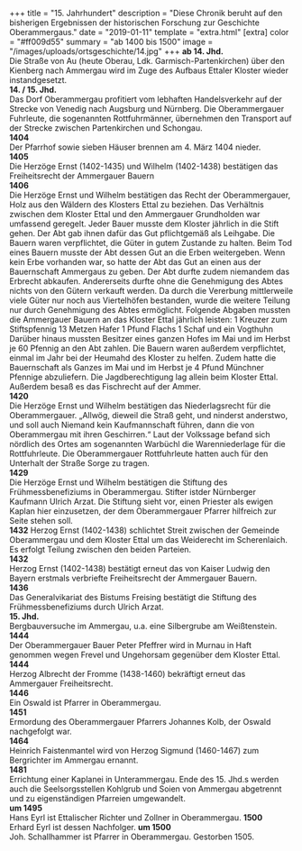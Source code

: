 +++
title = "15. Jahrhundert"
description = "Diese Chronik beruht auf den bisherigen Ergebnissen der historischen Forschung zur Geschichte Oberammergaus."
date = "2019-01-11"
template = "extra.html"
[extra]
color = "#ff009d55"
summary = "ab 1400 bis 1500"
image = "/images/uploads/ortsgeschichte/14.jpg"
+++
**ab 14. Jhd.**  
Die Straße von Au (heute Oberau, Ldk. Garmisch-Partenkirchen) über den Kienberg nach Ammergau wird im Zuge des Aufbaus Ettaler Kloster wieder instandgesetzt.  
**14. / 15. Jhd.**  
Das Dorf Oberammergau profitiert vom lebhaften Handelsverkehr auf der Strecke von Venedig nach Augsburg und Nürnberg.
Die Oberammergauer Fuhrleute, die sogenannten Rottfuhrmänner, übernehmen den Transport auf der Strecke zwischen Partenkirchen und Schongau.  
**1404**   
Der Pfarrhof sowie sieben Häuser brennen am 4. März 1404 nieder.  
**1405**   
Die Herzöge Ernst (1402-1435) und Wilhelm (1402-1438) bestätigen das Freiheitsrecht der Ammergauer Bauern  
**1406**  
Die Herzöge Ernst und Wilhelm bestätigen das Recht der Oberammergauer, Holz aus den Wäldern des Klosters Ettal zu beziehen.
Das Verhältnis zwischen dem Kloster Ettal und den Ammergauer Grundholden war umfassend geregelt.
Jeder Bauer musste dem Kloster jährlich in die Stift gehen.
Der Abt gab ihnen dafür das Gut pflichtgemäß als Leihgabe.
Die Bauern waren verpflichtet, die Güter in gutem Zustande zu halten.
Beim Tod eines Bauern musste der Abt dessen Gut an die Erben weitergeben.
Wenn kein Erbe vorhanden war, so hatte der Abt das Gut an einen aus der Bauernschaft Ammergaus zu geben.
Der Abt durfte zudem niemandem das Erbrecht abkaufen.
Andererseits durfte ohne die Genehmigung des Abtes nichts von den Gütern verkauft werden.
Da durch die Vererbung mittlerweile viele Güter nur noch aus Viertelhöfen bestanden, wurde die weitere Teilung nur durch Genehmigung des Abtes ermöglicht.
Folgende Abgaben mussten die Ammergauer Bauern an das Kloster Ettal jährlich leisten:
1 Kreuzer zum Stiftspfennig
13 Metzen Hafer
1 Pfund Flachs
1 Schaf und ein Vogthuhn
Darüber hinaus mussten Besitzer eines ganzen Hofes im Mai und im Herbst je 60 Pfennig an den Abt zahlen.
Die Bauern waren außerdem verpflichtet, einmal im Jahr bei der Heumahd des Kloster zu helfen.
Zudem hatte die Bauernschaft als Ganzes im Mai und im Herbst je 4 Pfund Münchner Pfennige abzuliefern.
Die Jagdberechtigung lag allein beim Kloster Ettal. Außerdem besaß es das Fischrecht auf der Ammer.  
**1420**  
Die Herzöge Ernst und Wilhelm bestätigen das Niederlagsrecht für die Oberammergauer.
„Allwög, dieweil die Straß geht, und ninderst anderstwo, und soll auch Niemand kein Kaufmannschaft führen, dann die von Oberammergau mit ihren Geschirren.“
Laut der Volkssage befand sich nördlich des Ortes am sogenannten Warbüchl die Warenniederlage für die Rottfuhrleute.
Die Oberammergauer Rottfuhrleute hatten auch für den Unterhalt der Straße Sorge zu tragen.  
**1429**  
Die Herzöge Ernst und Wilhelm bestätigen die Stiftung des Frühmessbenefiziums in Oberammergau.
Stifter istder Nürnberger Kaufmann Ulrich Arzat.
Die Stiftung sieht vor, einen Priester als ewigen Kaplan hier einzusetzen, der dem Oberammergauer Pfarrer hilfreich zur Seite stehen soll.  
**1432**
Herzog Ernst (1402-1438) schlichtet Streit zwischen der Gemeinde Oberammergau und dem Kloster Ettal um das Weiderecht im Scherenlaich. Es erfolgt Teilung zwischen den beiden Parteien.  
**1432**  
Herzog Ernst (1402-1438) bestätigt erneut das von Kaiser Ludwig den Bayern erstmals verbriefte Freiheitsrecht der Ammergauer Bauern.  
**1436**  
Das Generalvikariat des Bistums Freising bestätigt die Stiftung des Frühmessbenefiziums durch Ulrich Arzat.  
**15. Jhd.**  
Bergbauversuche im Ammergau, u.a. eine Silbergrube am Weißtenstein.  
**1444**  
Der Oberammergauer Bauer Peter Pfeffrer wird in Murnau in Haft genommen wegen Frevel und Ungehorsam gegenüber dem Kloster Ettal.  
**1444**  
Herzog Albrecht der Fromme (1438-1460) bekräftigt erneut das Ammergauer Freiheitsrecht.  
**1446**  
Ein Oswald ist Pfarrer in Oberammergau.  
**1451**  
Ermordung des Oberammergauer Pfarrers Johannes Kolb, der Oswald nachgefolgt war.  
**1464**  
Heinrich Faistenmantel wird von Herzog Sigmund (1460-1467) zum Bergrichter im Ammergau ernannt.  
**1481**  
Errichtung einer Kaplanei in Unterammergau.
Ende des 15. Jhd.s werden auch die Seelsorgsstellen Kohlgrub und Soien von Ammergau abgetrennt und zu eigenständigen Pfarreien umgewandelt.  
**um 1495**  
Hans Eyrl ist Ettalischer Richter und Zollner in Oberammergau.
**1500**  
Erhard Eyrl ist dessen Nachfolger.
**um 1500**  
Joh. Schallhammer ist Pfarrer in Oberammergau. Gestorben 1505.